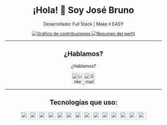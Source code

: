 <div align="center">

  <h1>¡Hola! 👋 Soy José Bruno</h1>
  <p>
    Desarrollador Full Stack | Make it EASY
  </p>
</div>

<div align="center">
  <!-- Gráfico de contribuciones -->
  <a href="https://github.com/YeibiBlund">
    <img src="https://activity-graph.herokuapp.com/graph?username=YeibiBlund&theme=github" alt="Gráfico de contribuciones" />
  </a>

  <!-- Resumen visual del perfil -->
  <a href="https://github.com/YeibiBlund">
    <img src="https://github-profile-summary-cards.vercel.app/api/cards/profile-details?username=YeibiBlund&theme=github" alt="Resumen del perfil" />
  </a>
</div>

---

<div align="center">
  <h2>¿Hablamos?</h2>
  <p>
   ¿Hablamos?
  </p>
  <p>
    <a href="https://www.linkedin.com/in/josebrunocuevas/" target="_blank">
      <img src="https://img.shields.io/badge/-LinkedIn-0A66C2?style=for-the-badge&logo=linkedin&logoColor=white" alt="LinkedIn" height="35" />
    </a>
    <a href="mailto:jb.dev.019@gmail.com" target="_blank">
      <img src="https://img.shields.io/badge/-Gmail-D14836?style=for-the-badge&logo=gmail&logoColor=white" alt="Gmail" height="35" />
    </a>
  </p>
</div>

---

<div align="center">
  <h2>Tecnologías que uso:</h2>
  <p>
    <!-- Lenguajes -->
    <img src="https://img.shields.io/badge/-JavaScript-F7DF1E?style=for-the-badge&logo=javascript&logoColor=black" height="25" />
    <img src="https://img.shields.io/badge/-TypeScript-3178C6?style=for-the-badge&logo=typescript&logoColor=white" height="25" />
    <img src="https://img.shields.io/badge/-Python-3776AB?style=for-the-badge&logo=python&logoColor=white" height="25" />
    <img src="https://img.shields.io/badge/-HTML5-E34F26?style=for-the-badge&logo=html5&logoColor=white" height="25" />
    <img src="https://img.shields.io/badge/-CSS3-1572B6?style=for-the-badge&logo=css3&logoColor=white" height="25" />
    <img src="https://img.shields.io/badge/-C-A8B9CC?style=for-the-badge&logo=c&logoColor=black" height="25" />
    <img src="https://img.shields.io/badge/-React-61DAFB?style=for-the-badge&logo=react&logoColor=black" height="25" />
    <img src="https://img.shields.io/badge/-TailwindCSS-06B6D4?style=for-the-badge&logo=tailwindcss&logoColor=white" height="25" />
    <img src="https://img.shields.io/badge/-Bootstrap-7952B3?style=for-the-badge&logo=bootstrap&logoColor=white" height="25" />
    <img src="https://img.shields.io/badge/-PostgreSQL-336791?style=for-the-badge&logo=postgresql&logoColor=white" height="25" />
    <img src="https://img.shields.io/badge/-MongoDB-47A248?style=for-the-badge&logo=mongodb&logoColor=white" height="25" />
    <img src="https://img.shields.io/badge/-MySQL-4479A1?style=for-the-badge&logo=mysql&logoColor=white" height="25" />
    <img src="https://img.shields.io/badge/-Git-F05032?style=for-the-badge&logo=git&logoColor=white" height="25" />
    <img src="https://img.shields.io/badge/-GitHub-181717?style=for-the-badge&logo=github&logoColor=white" height="25" />
  </p>
</div>
